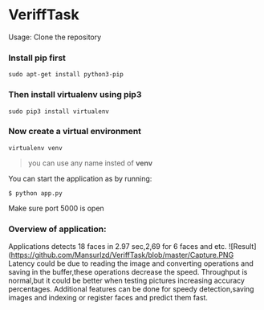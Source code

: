 # VeriffTask
Usage:
Clone the repository
### Install **pip** first

    sudo apt-get install python3-pip

### Then install **virtualenv** using pip3

    sudo pip3 install virtualenv 

### Now create a virtual environment 

    virtualenv venv 

>you can use any name insted of **venv**

You can start the application as by running:
```
$ python app.py
```
Make sure port 5000 is open

### Overview of application:
Applications detects 18 faces in 2.97 sec,2,69 for 6 faces and etc.
![Result](https://github.com/Mansurlzd/VeriffTask/blob/master/Capture.PNG
Latency could be due to reading the image and converting operations and saving in the  buffer,these operations decrease the speed.
Throughput is normal,but it could be better when testing  pictures increasing accuracy percentages.
Additional features can be done for speedy detection,saving images and indexing or register faces and predict them fast.
